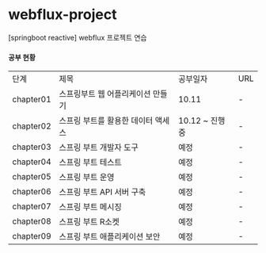 # webflux-project
[springboot reactive] webflux 프로젝트 연습

#### 공부 현황
| | | | |
|-|-|-|-|
|단계|제목|공부일자|URL|
|chapter01|스프링부트 웹 어플리케이션 만들기|10.11|-|
|chapter02|스프링 부트를 활용한 데이터 액세스|10.12 ~ 진행중|-|
|chapter03|스프링 부트 개발자 도구|예정|-|
|chapter04|스프링 부트 테스트|예정|-|
|chapter05|스프링 부트 운영|예정|-|
|chapter06|스프링 부트 API 서버 구축|예정|-|
|chapter07|스프링 부트 메시징|예정|-|
|chapter08|스프링 부트 R소켓|예정|-|
|chapter09|스프링 부트 애플리케이션 보안|예정|-|

